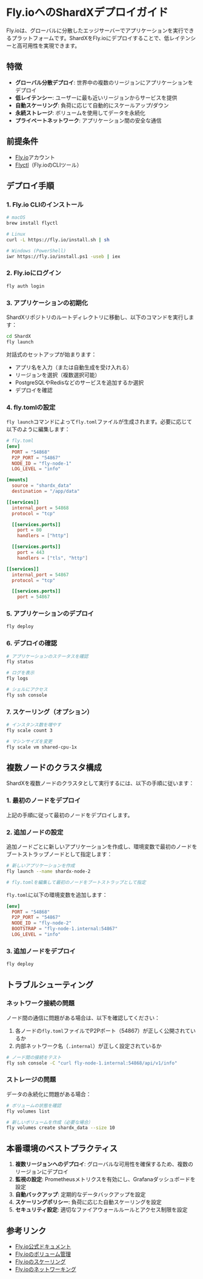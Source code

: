 # Fly.ioへのShardXデプロイガイド

Fly.ioは、グローバルに分散したエッジサーバーでアプリケーションを実行できるプラットフォームです。ShardXをFly.ioにデプロイすることで、低レイテンシーと高可用性を実現できます。

## 特徴

- **グローバル分散デプロイ**: 世界中の複数のリージョンにアプリケーションをデプロイ
- **低レイテンシー**: ユーザーに最も近いリージョンからサービスを提供
- **自動スケーリング**: 負荷に応じて自動的にスケールアップ/ダウン
- **永続ストレージ**: ボリュームを使用してデータを永続化
- **プライベートネットワーク**: アプリケーション間の安全な通信

## 前提条件

- [Fly.io](https://fly.io)アカウント
- [Flyctl](https://fly.io/docs/hands-on/install-flyctl/)（Fly.ioのCLIツール）

## デプロイ手順

### 1. Fly.io CLIのインストール

```bash
# macOS
brew install flyctl

# Linux
curl -L https://fly.io/install.sh | sh

# Windows (PowerShell)
iwr https://fly.io/install.ps1 -useb | iex
```

### 2. Fly.ioにログイン

```bash
fly auth login
```

### 3. アプリケーションの初期化

ShardXリポジトリのルートディレクトリに移動し、以下のコマンドを実行します：

```bash
cd ShardX
fly launch
```

対話式のセットアップが始まります：

- アプリ名を入力（または自動生成を受け入れる）
- リージョンを選択（複数選択可能）
- PostgreSQLやRedisなどのサービスを追加するか選択
- デプロイを確認

### 4. fly.tomlの設定

`fly launch`コマンドによって`fly.toml`ファイルが生成されます。必要に応じて以下のように編集します：

```toml
# fly.toml
[env]
  PORT = "54868"
  P2P_PORT = "54867"
  NODE_ID = "fly-node-1"
  LOG_LEVEL = "info"

[mounts]
  source = "shardx_data"
  destination = "/app/data"

[[services]]
  internal_port = 54868
  protocol = "tcp"

  [[services.ports]]
    port = 80
    handlers = ["http"]

  [[services.ports]]
    port = 443
    handlers = ["tls", "http"]

[[services]]
  internal_port = 54867
  protocol = "tcp"

  [[services.ports]]
    port = 54867
```

### 5. アプリケーションのデプロイ

```bash
fly deploy
```

### 6. デプロイの確認

```bash
# アプリケーションのステータスを確認
fly status

# ログを表示
fly logs

# シェルにアクセス
fly ssh console
```

### 7. スケーリング（オプション）

```bash
# インスタンス数を増やす
fly scale count 3

# マシンサイズを変更
fly scale vm shared-cpu-1x
```

## 複数ノードのクラスタ構成

ShardXを複数ノードのクラスタとして実行するには、以下の手順に従います：

### 1. 最初のノードをデプロイ

上記の手順に従って最初のノードをデプロイします。

### 2. 追加ノードの設定

追加ノードごとに新しいアプリケーションを作成し、環境変数で最初のノードをブートストラップノードとして指定します：

```bash
# 新しいアプリケーションを作成
fly launch --name shardx-node-2

# fly.tomlを編集して最初のノードをブートストラップとして指定
```

`fly.toml`に以下の環境変数を追加します：

```toml
[env]
  PORT = "54868"
  P2P_PORT = "54867"
  NODE_ID = "fly-node-2"
  BOOTSTRAP = "fly-node-1.internal:54867"
  LOG_LEVEL = "info"
```

### 3. 追加ノードをデプロイ

```bash
fly deploy
```

## トラブルシューティング

### ネットワーク接続の問題

ノード間の通信に問題がある場合は、以下を確認してください：

1. 各ノードの`fly.toml`ファイルでP2Pポート（54867）が正しく公開されているか
2. 内部ネットワーク名（`.internal`）が正しく設定されているか

```bash
# ノード間の接続をテスト
fly ssh console -C "curl fly-node-1.internal:54868/api/v1/info"
```

### ストレージの問題

データの永続化に問題がある場合：

```bash
# ボリュームの状態を確認
fly volumes list

# 新しいボリュームを作成（必要な場合）
fly volumes create shardx_data --size 10
```

## 本番環境のベストプラクティス

1. **複数リージョンへのデプロイ**: グローバルな可用性を確保するため、複数のリージョンにデプロイ
2. **監視の設定**: Prometheusメトリクスを有効にし、Grafanaダッシュボードを設定
3. **自動バックアップ**: 定期的なデータバックアップを設定
4. **スケーリングポリシー**: 負荷に応じた自動スケーリングを設定
5. **セキュリティ設定**: 適切なファイアウォールルールとアクセス制限を設定

## 参考リンク

- [Fly.io公式ドキュメント](https://fly.io/docs/)
- [Fly.ioのボリューム管理](https://fly.io/docs/reference/volumes/)
- [Fly.ioのスケーリング](https://fly.io/docs/reference/scaling/)
- [Fly.ioのネットワーキング](https://fly.io/docs/reference/networking/)